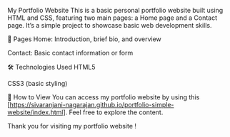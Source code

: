 My Portfolio Website
This is a basic personal portfolio website built using HTML and CSS, featuring two main pages: a Home page and a Contact page. It’s a simple project to showcase basic web development skills.

📄 Pages
Home: Introduction, brief bio, and overview

Contact: Basic contact information or form

🛠️ Technologies Used
HTML5

CSS3 (basic styling)

📂 How to View
You can access my portfolio website by using this [https://sivaranjani-nagarajan.github.io/portfolio-simple-website/index.html]. Feel free to explore the content.

Thank you for visiting my portfolio website !
